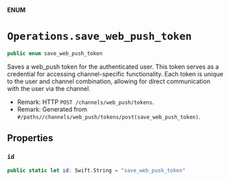 **ENUM**

# `Operations.save_web_push_token`

```swift
public enum save_web_push_token
```

Saves a web_push token for the authenticated user. This token serves as a credential for accessing channel-specific functionality. Each token is unique to the user and channel combination, allowing for direct communication with the user via the channel.

- Remark: HTTP `POST /channels/web_push/tokens`.
- Remark: Generated from `#/paths//channels/web_push/tokens/post(save_web_push_token)`.

## Properties
### `id`

```swift
public static let id: Swift.String = "save_web_push_token"
```
